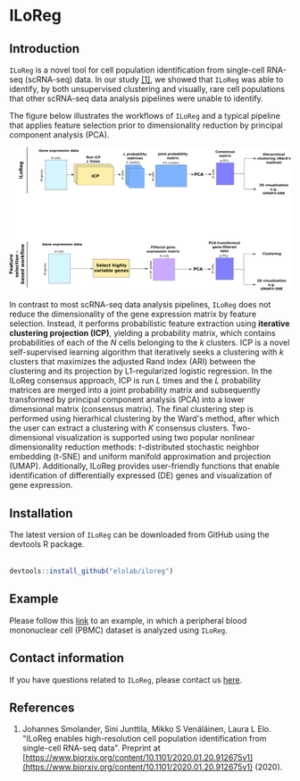 # ILoReg

## Introduction

`ILoReg` is a novel tool for cell population identification from single-cell RNA-seq (scRNA-seq) data. In our study [[1]](https://www.biorxiv.org/content/10.1101/2020.01.20.912675v1), we showed that `ILoReg` was able to identify, by both unsupervised clustering and visually, rare cell populations that other scRNA-seq data analysis pipelines were unable to identify. 


The figure below illustrates the workflows of `ILoReg` and a typical pipeline that applies feature selection prior to dimensionality reduction by principal component analysis (PCA).

![*Figure: Analysis workflows of ILoReg and a feature-selection based approach*](vignettes/figure.png)


In contrast to most scRNA-seq data analysis pipelines, `ILoReg` does not reduce the dimensionality of the gene expression matrix by feature selection. Instead, it performs probabilistic feature extraction using **iterative clustering projection (ICP)**, yielding a probability matrix, which contains probabilities of each of the *N* cells belonging to the *k* clusters. ICP is a novel self-supervised learning algorithm that iteratively seeks a clustering with *k* clusters that maximizes the adjusted Rand index (ARI) between the clustering and its projection by L1-regularized logistic regression. In the ILoReg consensus approach, ICP is run *L* times and the *L* probability matrices are merged into a joint probability matrix and subsequently transformed by principal component analysis (PCA) into a lower dimensional matrix (consensus matrix). The final clustering step is performed using hierarhical clustering by the Ward's method, after which the user can extract a clustering with *K* consensus clusters. Two-dimensional visualization is supported using two popular nonlinear dimensionality reduction methods: *t*-distributed stochastic neighbor embedding (t-SNE) and uniform manifold approximation and projection (UMAP). Additionally, ILoReg provides user-friendly functions that enable identification of differentially expressed (DE) genes and visualization of gene expression.

## Installation

The latest version of `ILoReg` can be downloaded from GitHub using the devtools R package.

```R

devtools::install_github("elolab/iloreg")

```

## Example

Please follow this [link](https://github.com/elolab/iloreg/blob/master/vignettes/ILoReg.Rmd) to an example, in which a peripheral blood mononuclear cell (PBMC) dataset is analyzed using `ILoReg`.

## Contact information

If you have questions related to `ILoReg`, please contact us [here](https://github.com/elolab/ILoReg/issues). 

## References

1. Johannes Smolander, Sini Junttila, Mikko S Venäläinen, Laura L Elo. "ILoReg enables high-resolution cell population identification from single-cell RNA-seq data". Preprint at [https://www.biorxiv.org/content/10.1101/2020.01.20.912675v1](https://www.biorxiv.org/content/10.1101/2020.01.20.912675v1) (2020).
